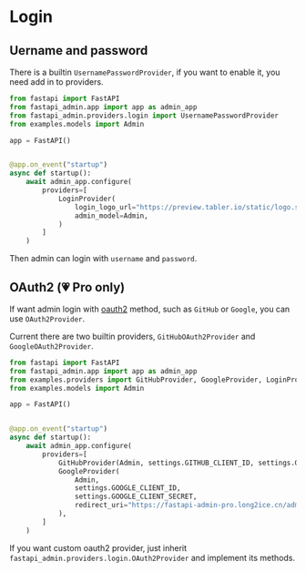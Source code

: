 # Login

## Uername and password

There is a builtin `UsernamePasswordProvider`, if you want to enable it, you need add in to providers.

```python
from fastapi import FastAPI
from fastapi_admin.app import app as admin_app
from fastapi_admin.providers.login import UsernamePasswordProvider
from examples.models import Admin

app = FastAPI()


@app.on_event("startup")
async def startup():
    await admin_app.configure(
        providers=[
            LoginProvider(
                login_logo_url="https://preview.tabler.io/static/logo.svg",
                admin_model=Admin,
            )
        ]
    )
```

Then admin can login with `username` and `password`.

## OAuth2  (💗 Pro only)

If want admin login with [oauth2](https://datatracker.ietf.org/doc/html/rfc6749) method, such as `GitHub` or `Google`,
you can use `OAuth2Provider`.

Current there are two builtin providers, `GitHubOAuth2Provider` and `GoogleOAuth2Provider`.

```python
from fastapi import FastAPI
from fastapi_admin.app import app as admin_app
from examples.providers import GitHubProvider, GoogleProvider, LoginProvider
from examples.models import Admin

app = FastAPI()


@app.on_event("startup")
async def startup():
    await admin_app.configure(
        providers=[
            GitHubProvider(Admin, settings.GITHUB_CLIENT_ID, settings.GITHUB_CLIENT_SECRET),
            GoogleProvider(
                Admin,
                settings.GOOGLE_CLIENT_ID,
                settings.GOOGLE_CLIENT_SECRET,
                redirect_uri="https://fastapi-admin-pro.long2ice.cn/admin/login/google_oauth2_provider",
            ),
        ]
    )
```

If you want custom oauth2 provider, just inherit `fastapi_admin.providers.login.OAuth2Provider` and implement its
methods.
